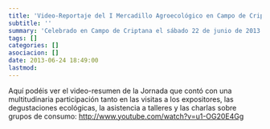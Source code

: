 ```yaml
---
title: 'Video-Reportaje del I Mercadillo Agroecológico en Campo de Criptana'
subtitle: ''
summary: 'Celebrado en Campo de Criptana el sábado 22 de junio de 2013'
tags: []
categories: []
asociacion: []
date: 2013-06-24 18:49:00
lastmod:
---
```


Aquí podéis ver el video-resumen de la Jornada que contó con una multitudinaria participación tanto en las visitas a los expositores, las degustaciones ecológicas, la asistencia a talleres y las charlas sobre grupos de consumo: http://www.youtube.com/watch?v=u1-OG20E4Gg

